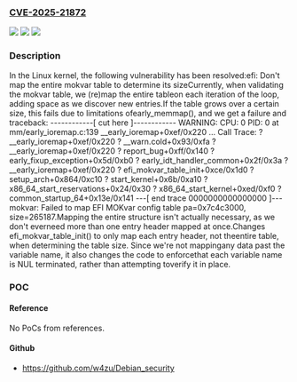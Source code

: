 ### [CVE-2025-21872](https://cve.mitre.org/cgi-bin/cvename.cgi?name=CVE-2025-21872)
![](https://img.shields.io/static/v1?label=Product&message=Linux&color=blue)
![](https://img.shields.io/static/v1?label=Version&message=1da177e4c3f41524e886b7f1b8a0c1fc7321cac2%3C%2046c0454ffb78ce9d3355a3cccac86383ea8ddd55%20&color=brighgreen)
![](https://img.shields.io/static/v1?label=Vulnerability&message=n%2Fa&color=brighgreen)

### Description

In the Linux kernel, the following vulnerability has been resolved:efi: Don't map the entire mokvar table to determine its sizeCurrently, when validating the mokvar table, we (re)map the entire tableon each iteration of the loop, adding space as we discover new entries.If the table grows over a certain size, this fails due to limitations ofearly_memmap(), and we get a failure and traceback:  ------------[ cut here ]------------  WARNING: CPU: 0 PID: 0 at mm/early_ioremap.c:139 __early_ioremap+0xef/0x220  ...  Call Trace:   <TASK>   ? __early_ioremap+0xef/0x220   ? __warn.cold+0x93/0xfa   ? __early_ioremap+0xef/0x220   ? report_bug+0xff/0x140   ? early_fixup_exception+0x5d/0xb0   ? early_idt_handler_common+0x2f/0x3a   ? __early_ioremap+0xef/0x220   ? efi_mokvar_table_init+0xce/0x1d0   ? setup_arch+0x864/0xc10   ? start_kernel+0x6b/0xa10   ? x86_64_start_reservations+0x24/0x30   ? x86_64_start_kernel+0xed/0xf0   ? common_startup_64+0x13e/0x141   </TASK>  ---[ end trace 0000000000000000 ]---  mokvar: Failed to map EFI MOKvar config table pa=0x7c4c3000, size=265187.Mapping the entire structure isn't actually necessary, as we don't everneed more than one entry header mapped at once.Changes efi_mokvar_table_init() to only map each entry header, not theentire table, when determining the table size.  Since we're not mappingany data past the variable name, it also changes the code to enforcethat each variable name is NUL terminated, rather than attempting toverify it in place.

### POC

#### Reference
No PoCs from references.

#### Github
- https://github.com/w4zu/Debian_security

